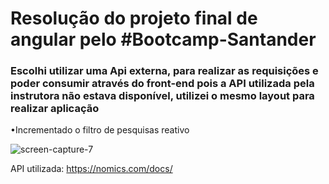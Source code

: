 <h1> Resolução do projeto final de angular pelo #Bootcamp-Santander </h1>

<h3>Escolhi utilizar uma Api externa, para realizar as requisições e poder consumir através do front-end pois a API utilizada pela instrutora não estava disponível, utilizei o mesmo layout para realizar aplicação</h3>

•Incrementado o filtro de pesquisas reativo

![screen-capture-_7_](https://user-images.githubusercontent.com/87917605/175665871-a088c5b4-ae93-4128-9b62-6cc1c1eb5c1a.gif)

API utilizada: https://nomics.com/docs/
